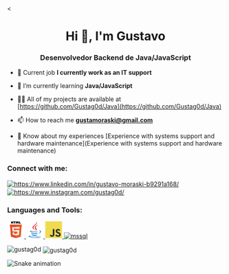 <<h1 align="center">Hi 👋, I'm Gustavo</h1>
<h3 align="center">Desenvolvedor Backend de Java/JavaScript</h3>

- 🔭 Current job **I currently work as an IT support**

- 🌱 I’m currently learning **Java/JavaScript**

- 👨‍💻 All of my projects are available at [https://github.com/Gustag0d/Java](https://github.com/Gustag0d/Java)

- 📫 How to reach me **gustamoraski@gmail.com**

- 📄 Know about my experiences [Experience with systems support and hardware maintenance](Experience with systems support and hardware maintenance)

<h3 align="left">Connect with me:</h3>
<p align="left">
<a href="https://linkedin.com/in/https://www.linkedin.com/in/gustavo-moraski-b9291a168/" target="blank"><img align="center" src="https://raw.githubusercontent.com/rahuldkjain/github-profile-readme-generator/master/src/images/icons/Social/linked-in-alt.svg" alt="https://www.linkedin.com/in/gustavo-moraski-b9291a168/" height="30" width="40" /></a>
<a href="https://instagram.com/https://www.instagram.com/gustag0d/" target="blank"><img align="center" src="https://raw.githubusercontent.com/rahuldkjain/github-profile-readme-generator/master/src/images/icons/Social/instagram.svg" alt="https://www.instagram.com/gustag0d/" height="30" width="40" /></a>
</p>

<h3 align="left">Languages and Tools:</h3>
<p align="left"> <a href="https://www.w3.org/html/" target="_blank" rel="noreferrer"> <img src="https://raw.githubusercontent.com/devicons/devicon/master/icons/html5/html5-original-wordmark.svg" alt="html5" width="40" height="40"/> </a> <a href="https://www.java.com" target="_blank" rel="noreferrer"> <img src="https://raw.githubusercontent.com/devicons/devicon/master/icons/java/java-original.svg" alt="java" width="40" height="40"/> </a> <a href="https://developer.mozilla.org/en-US/docs/Web/JavaScript" target="_blank" rel="noreferrer"> <img src="https://raw.githubusercontent.com/devicons/devicon/master/icons/javascript/javascript-original.svg" alt="javascript" width="40" height="40"/> </a> <a href="https://www.microsoft.com/en-us/sql-server" target="_blank" rel="noreferrer"> <img src="https://www.svgrepo.com/show/303229/microsoft-sql-server-logo.svg" alt="mssql" width="40" height="40"/> </a> </p>

<p><img align="left" src="https://github-readme-stats.vercel.app/api/top-langs?username=gustag0d&show_icons=true&locale=en&layout=compact" alt="gustag0d" /></p>

<p>&nbsp;<img align="center" src="https://github-readme-stats.vercel.app/api?username=gustag0d&show_icons=true&locale=en" alt="gustag0d" /></p>

![Snake animation](https://github.com/gustag0d/gustag0d/blob/output/github-contribution-grid-snake.svg)


